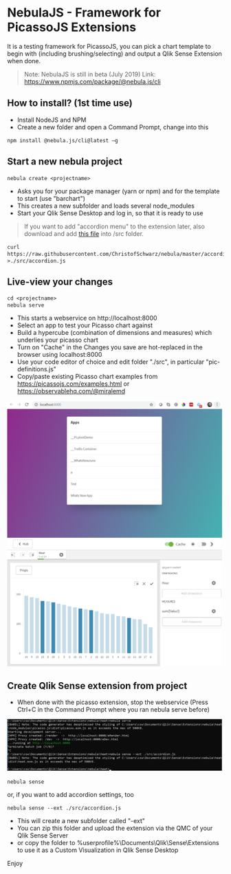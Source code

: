 # NebulaJS - Framework for PicassoJS Extensions

It is a testing framework for PicassoJS, you can pick a chart template to begin with (including brushing/selecting) and output a Qlik Sense Extension when done. 

> Note: NebulaJS is still in beta (July 2019)
> Link: https://www.npmjs.com/package/@nebula.js/cli


## How to install? (1st time use)
 * Install NodeJS and NPM 
 * Create a new folder and open a Command Prompt, change into this 
```
npm install @nebula.js/cli@latest –g
```
## Start a new nebula project
```
nebula create <projectname>
```
 * Asks you for your package manager (yarn or npm) and for the template to start (use "barchart")
 * This creates a new subfolder and loads several node_modules
 * Start your Qlik Sense Desktop and log in, so that it is ready to use

> If you want to add "accordion menu" to the extension later, also download and add <a href="https://github.com/ChristofSchwarz/nebula/raw/master/accordion.js">this file</a> into /src folder.  
```
curl https://raw.githubusercontent.com/ChristofSchwarz/nebula/master/accordion.js >./src/accordion.js
```
## Live-view your changes
```
cd <projectname>
nebula serve
```
 * This starts a webservice on http://localhost:8000 
 * Select an app to test your Picasso chart against
 * Build a hypercube (combination of dimensions and measures) which underlies your picasso chart
 * Turn on "Cache" in the Changes you save are hot-replaced in the browser using localhost:8000
 * Use your code editor of choice and edit folder "./src", in particular "pic-definitions.js" 
 * Copy/paste existing Picasso chart examples from https://picassojs.com/examples.html or https://observablehq.com/@miralemd
 
<img src="https://github.com/ChristofSchwarz/pics/raw/master/nebula (3).png" width="500"/> 
<img src="https://github.com/ChristofSchwarz/pics/raw/master/nebula (1).png" width="500"/>


## Create Qlik Sense extension from project
 * When done with the picasso extension, stop the webservice (Press Ctrl+C in the Command Prompt where you ran nebula serve before)

<img src="https://github.com/ChristofSchwarz/pics/raw/master/nebula 2.png" width="500"/>

```
nebula sense
```
or, if you want to add accordion settings, too
```
nebula sense --ext ./src/accordion.js
```
 * This will create a new subfolder called "<projectname>-ext"
 * You can zip this folder and upload the extension via the QMC of your Qlik Sense Server 
 * or copy the folder to %userprofile%\Documents\Qlik\Sense\Extensions to use it as a Custom Visualization in Qlik Sense Desktop

Enjoy
